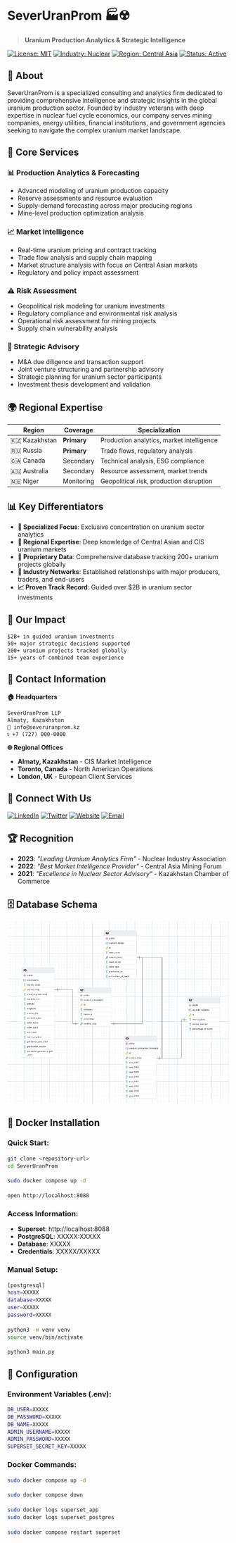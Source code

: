 # SeverUranProm 🏭☢️

> **Uranium Production Analytics & Strategic Intelligence**

[![License: MIT](https://img.shields.io/badge/License-MIT-yellow.svg)](https://opensource.org/licenses/MIT)
[![Industry: Nuclear](https://img.shields.io/badge/Industry-Nuclear-green.svg)](https://github.com/SeverUranProm)
[![Region: Central Asia](https://img.shields.io/badge/Region-Central%20Asia-blue.svg)](https://github.com/SeverUranProm)
[![Status: Active](https://img.shields.io/badge/Status-Active-brightgreen.svg)](https://github.com/SeverUranProm)

## 🎯 About

SeverUranProm is a specialized consulting and analytics firm dedicated to providing comprehensive intelligence and strategic insights in the global uranium production sector. Founded by industry veterans with deep expertise in nuclear fuel cycle economics, our company serves mining companies, energy utilities, financial institutions, and government agencies seeking to navigate the complex uranium market landscape.

## 🚀 Core Services

### 📊 Production Analytics & Forecasting
- Advanced modeling of uranium production capacity
- Reserve assessments and resource evaluation
- Supply-demand forecasting across major producing regions
- Mine-level production optimization analysis

### 📈 Market Intelligence
- Real-time uranium pricing and contract tracking
- Trade flow analysis and supply chain mapping
- Market structure analysis with focus on Central Asian markets
- Regulatory and policy impact assessment

### ⚠️ Risk Assessment
- Geopolitical risk modeling for uranium investments
- Regulatory compliance and environmental risk analysis
- Operational risk assessment for mining projects
- Supply chain vulnerability analysis

### 💼 Strategic Advisory
- M&A due diligence and transaction support
- Joint venture structuring and partnership advisory
- Strategic planning for uranium sector participants
- Investment thesis development and validation

## 🌍 Regional Expertise

| Region | Coverage | Specialization |
|--------|----------|----------------|
| 🇰🇿 Kazakhstan | **Primary** | Production analytics, market intelligence |
| 🇷🇺 Russia | **Primary** | Trade flows, regulatory analysis |
| 🇨🇦 Canada | Secondary | Technical analysis, ESG compliance |
| 🇦🇺 Australia | Secondary | Resource assessment, market trends |
| 🇳🇪 Niger | Monitoring | Geopolitical risk, production disruption |

## 📊 Key Differentiators

- **🎯 Specialized Focus**: Exclusive concentration on uranium sector analytics
- **📍 Regional Expertise**: Deep knowledge of Central Asian and CIS uranium markets
- **🔢 Proprietary Data**: Comprehensive database tracking 200+ uranium projects globally
- **🤝 Industry Networks**: Established relationships with major producers, traders, and end-users
- **📈 Proven Track Record**: Guided over $2B in uranium sector investments

## 🏢 Our Impact

```
$2B+ in guided uranium investments
50+ major strategic decisions supported
200+ uranium projects tracked globally
15+ years of combined team experience
```

## 📧 Contact Information

**🏠 Headquarters**
```
SeverUranProm LLP
Almaty, Kazakhstan
📧 info@severuranprom.kz
📞 +7 (727) 000-0000
```

**🌐 Regional Offices**
- **Almaty, Kazakhstan** - CIS Market Intelligence
- **Toronto, Canada** - North American Operations  
- **London, UK** - European Client Services

## 🤝 Connect With Us

[![LinkedIn](https://img.shields.io/badge/LinkedIn-SeverUranProm-blue?style=flat&logo=linkedin)](https://linkedin.com/company/severuranprom)
[![Twitter](https://img.shields.io/badge/Twitter-@SeverUranProm-1da1f2?style=flat&logo=twitter)](https://twitter.com/severuranprom)
[![Website](https://img.shields.io/badge/Website-severuranprom.com-orange?style=flat&logo=globe)](https://severuranprom.com)
[![Email](https://img.shields.io/badge/Email-info@severuranprom.kz-red?style=flat&logo=gmail)](mailto:info@severuranprom.kz)

## 🏆 Recognition

- **2023**: *"Leading Uranium Analytics Firm"* - Nuclear Industry Association
- **2022**: *"Best Market Intelligence Provider"* - Central Asia Mining Forum
- **2021**: *"Excellence in Nuclear Sector Advisory"* - Kazakhstan Chamber of Commerce

## 🗄️ Database Schema

![Database ERD](ERD.png)

## 🐳 Docker Installation

### Quick Start:
```bash
git clone <repository-url>
cd SeverUranProm

sudo docker compose up -d

open http://localhost:8088
```

### Access Information:
- **Superset**: http://localhost:8088
- **PostgreSQL**: XXXXX:XXXXX
- **Database**: XXXXX
- **Credentials**: XXXXX/XXXXX

### Manual Setup:
```bash
[postgresql]
host=XXXXX
database=XXXXX
user=XXXXX
password=XXXXX

python3 -m venv venv
source venv/bin/activate

python3 main.py
```

## 🔧 Configuration

### Environment Variables (.env):
```bash
DB_USER=XXXXX
DB_PASSWORD=XXXXX
DB_NAME=XXXXX
ADMIN_USERNAME=XXXXX
ADMIN_PASSWORD=XXXXX
SUPERSET_SECRET_KEY=XXXXX
```

### Docker Commands:
```bash
sudo docker compose up -d

sudo docker compose down

sudo docker logs superset_app
sudo docker logs superset_postgres

sudo docker compose restart superset
```
